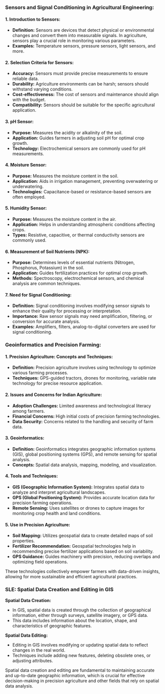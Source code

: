 ### Sensors and Signal Conditioning in Agricultural Engineering:

#### 1. **Introduction to Sensors:**

- **Definition:** Sensors are devices that detect physical or environmental changes and convert them into measurable signals. In agriculture, sensors play a crucial role in monitoring various parameters.
- **Examples:** Temperature sensors, pressure sensors, light sensors, and more.

#### 2. **Selection Criteria for Sensors:**

- **Accuracy:** Sensors must provide precise measurements to ensure reliable data.
- **Durability:** Agriculture environments can be harsh; sensors should withstand varying conditions.
- **Cost-effectiveness:** The cost of sensors and maintenance should align with the budget.
- **Compatibility:** Sensors should be suitable for the specific agricultural application.

#### 3. **pH Sensor:**

- **Purpose:** Measures the acidity or alkalinity of the soil.
- **Application:** Guides farmers in adjusting soil pH for optimal crop growth.
- **Technology:** Electrochemical sensors are commonly used for pH measurements.

#### 4. **Moisture Sensor:**

- **Purpose:** Measures the moisture content in the soil.
- **Application:** Aids in irrigation management, preventing overwatering or underwatering.
- **Technologies:** Capacitance-based or resistance-based sensors are often employed.

#### 5. **Humidity Sensor:**

- **Purpose:** Measures the moisture content in the air.
- **Application:** Helps in understanding atmospheric conditions affecting crops.
- **Types:** Resistive, capacitive, or thermal conductivity sensors are commonly used.

#### 6. **Measurement of Soil Nutrients (NPK):**

- **Purpose:** Determines levels of essential nutrients (Nitrogen, Phosphorus, Potassium) in the soil.
- **Application:** Guides fertilization practices for optimal crop growth.
- **Methods:** Spectroscopy, electrochemical sensors, and chemical analysis are common techniques.

#### 7. **Need for Signal Conditioning:**

- **Definition:** Signal conditioning involves modifying sensor signals to enhance their quality for processing or interpretation.
- **Importance:** Raw sensor signals may need amplification, filtering, or conversion for accurate analysis.
- **Examples:** Amplifiers, filters, analog-to-digital converters are used for signal conditioning.

### Geoinformatics and Precision Farming:

#### 1. **Precision Agriculture: Concepts and Techniques:**

- **Definition:** Precision agriculture involves using technology to optimize various farming processes.
- **Techniques:** GPS-guided tractors, drones for monitoring, variable rate technology for precise resource application.

#### 2. **Issues and Concerns for Indian Agriculture:**

- **Adoption Challenges:** Limited awareness and technological literacy among farmers.
- **Financial Concerns:** High initial costs of precision farming technologies.
- **Data Security:** Concerns related to the handling and security of farm data.

#### 3. **Geoinformatics:**

- **Definition:** Geoinformatics integrates geographic information systems (GIS), global positioning systems (GPS), and remote sensing for spatial analysis.
- **Concepts:** Spatial data analysis, mapping, modeling, and visualization.

#### 4. **Tools and Techniques:**

- **GIS (Geographic Information System):** Integrates spatial data to analyze and interpret agricultural landscapes.
- **GPS (Global Positioning System):** Provides accurate location data for precision farming operations.
- **Remote Sensing:** Uses satellites or drones to capture images for monitoring crop health and land conditions.

#### 5. **Use in Precision Agriculture:**

- **Soil Mapping:** Utilizes geospatial data to create detailed maps of soil properties.
- **Fertilizer Recommendation:** Geospatial technologies help in recommending precise fertilizer applications based on soil variability.
- **GPS Guidance:** Guides machinery with precision, reducing overlaps and optimizing field operations.

These technologies collectively empower farmers with data-driven insights, allowing for more sustainable and efficient agricultural practices.

### **SLE: Spatial Data Creation and Editing in GIS**

**Spatial Data Creation:**

- In GIS, spatial data is created through the collection of geographical information, either through surveys, satellite imagery, or GPS data.
- This data includes information about the location, shape, and characteristics of geographic features.

**Spatial Data Editing:**

- Editing in GIS involves modifying or updating spatial data to reflect changes in the real world.
- Techniques include adding new features, deleting obsolete ones, or adjusting attributes.

Spatial data creation and editing are fundamental to maintaining accurate and up-to-date geographic information, which is crucial for effective decision-making in precision agriculture and other fields that rely on spatial data analysis.
